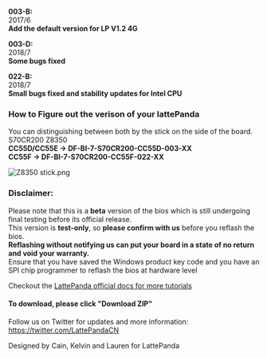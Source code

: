 **003-B:**  
2017/6   
**Add the default version for LP V1.2 4G**  

**003-D:**                     
2018/7  
**Some bugs fixed** 

**022-B:**  
2018/7   
**Small bugs fixed and stability updates for Intel CPU**
  


### How to Figure out the verison of your lattePanda
You can distinguishing between both by the stick on the side of the board.  
S70CR200 Z8350   
**CC55D/CC55E -> DF-BI-7-S70CR200-CC55D-003-XX  
CC55F -> DF-BI-7-S70CR200-CC55F-022-XX**  

![Z8350 stick.png](http://www.lattepanda.com/wp-content/uploads/2017/06/QQ图片20170608174921.png)

### Disclaimer:   

Please note that this is a **beta** version of the bios which is still undergoing final testing before its official release.  
This version is **test-only**, so **please confirm with us** before you reflash the bios.  
**Reflashing without notifying us can put your board in a state of no return and void your warranty.**  
Ensure that you have saved the Windows product key code and you have an SPI chip programmer to reflash the bios at hardware level  


Checkout the [LattePanda official docs for more tutorials](http://www.lattepanda.com/docs) 

#### To download, please click "Download ZIP"

Follow us on Twitter for updates and more information: https://twitter.com/LattePandaCN

Designed by Cain, Kelvin and Lauren for LattePanda
